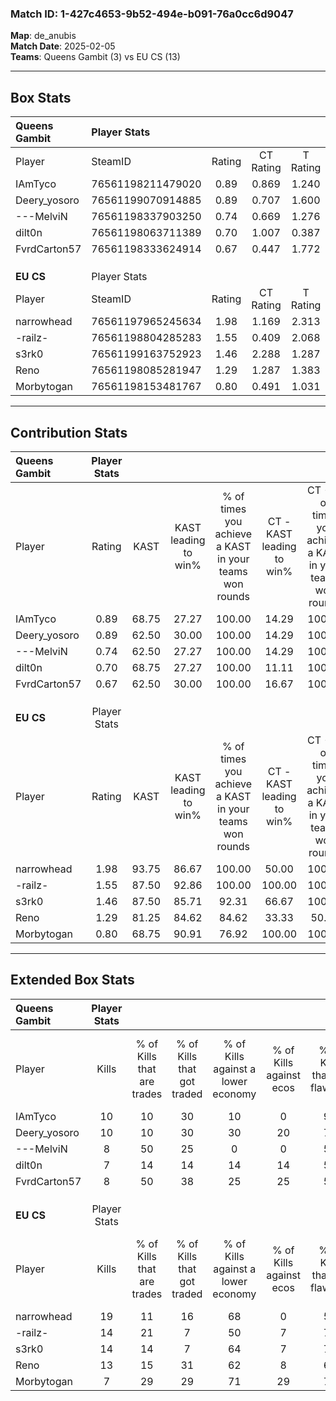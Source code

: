 ### Match ID: 1-427c4653-9b52-494e-b091-76a0cc6d9047  
**Map**: de_anubis  
**Match Date**: 2025-02-05  
**Teams**: Queens Gambit (3) vs EU CS (13)  

---  

## Box Stats  

| **Queens Gambit** | Player Stats      |        |           |          |       |       |       |         |        |      |     |
| :- | :- | :-: | :-: | :-: | :-: | :-: | :-: | :-: | :-: | :-: | :-: |
| Player            | SteamID           | Rating | CT Rating | T Rating | KAST  |  ADR  | Kills | Assists | Deaths | K/D  | HS% |
| IAmTyco           | 76561198211479020 |  0.89  |   0.869   |  1.240   | 68.75 | 67.6  |  10   |    1    |   13   | 0.77 | 50  |
| Deery_yosoro      | 76561199070914885 |  0.89  |   0.707   |  1.600   | 62.50 | 90.6  |  10   |    2    |   14   | 0.71 | 60  |
| ---MelviN         | 76561198337903250 |  0.74  |   0.669   |  1.276   | 62.50 | 63.1  |   8   |    3    |   13   | 0.62 | 37  |
| dilt0n            | 76561198063711389 |  0.70  |   1.007   |  0.387   | 68.75 | 57.3  |   7   |    1    |   13   | 0.54 | 42  |
| FvrdCarton57      | 76561198333624914 |  0.67  |   0.447   |  1.772   | 62.50 | 53.4  |   8   |    2    |   14   | 0.57 | 75  |
|                   |                   |        |           |          |       |       |       |         |        |      |     |
|                   |                   |        |           |          |       |       |       |         |        |      |     |
|                   |                   |        |           |          |       |       |       |         |        |      |     |
| **EU CS**         | Player Stats      |        |           |          |       |       |       |         |        |      |     |
| Player            | SteamID           | Rating | CT Rating | T Rating | KAST  |  ADR  | Kills | Assists | Deaths | K/D  | HS% |
| narrowhead        | 76561197965245634 |  1.98  |   1.169   |  2.313   | 93.75 | 126.8 |  19   |    6    |   7    | 2.71 | 26  |
| -railz-           | 76561198804285283 |  1.55  |   0.409   |  2.068   | 87.50 | 90.9  |  14   |    5    |   7    | 2.00 | 28  |
| s3rk0             | 76561199163752923 |  1.46  |   2.288   |  1.287   | 87.50 | 79.2  |  14   |    2    |   8    | 1.75 | 21  |
| Reno              | 76561198085281947 |  1.29  |   1.287   |  1.383   | 81.25 | 88.4  |  13   |    3    |   11   | 1.18 | 69  |
| Morbytogan        | 76561198153481767 |  0.80  |   0.491   |  1.031   | 68.75 | 52.8  |   7   |    3    |   10   | 0.70 | 85  |
---  

## Contribution Stats  

| **Queens Gambit** | Player Stats |       |                      |                                                        |                           |                                                             |                          |                                                            |
| :- | :-: | :-: | :-: | :-: | :-: | :-: | :-: | :-: |
| Player            |    Rating    | KAST  | KAST leading to win% | % of times you achieve a KAST in your teams won rounds | CT - KAST leading to win% | CT - % of times you achieve a KAST in your teams won rounds | T - KAST leading to win% | T - % of times you achieve a KAST in your teams won rounds |
| IAmTyco           |     0.89     | 68.75 |        27.27         |                         100.00                         |           14.29           |                           100.00                            |          50.00           |                           100.00                           |
| Deery_yosoro      |     0.89     | 62.50 |        30.00         |                         100.00                         |           14.29           |                           100.00                            |          66.67           |                           100.00                           |
| ---MelviN         |     0.74     | 62.50 |        27.27         |                         100.00                         |           14.29           |                           100.00                            |          50.00           |                           100.00                           |
| dilt0n            |     0.70     | 68.75 |        27.27         |                         100.00                         |           11.11           |                           100.00                            |          100.00          |                           100.00                           |
| FvrdCarton57      |     0.67     | 62.50 |        30.00         |                         100.00                         |           16.67           |                           100.00                            |          50.00           |                           100.00                           |
|                   |              |       |                      |                                                        |                           |                                                             |                          |                                                            |
|                   |              |       |                      |                                                        |                           |                                                             |                          |                                                            |
|                   |              |       |                      |                                                        |                           |                                                             |                          |                                                            |
| **EU CS**         | Player Stats |       |                      |                                                        |                           |                                                             |                          |                                                            |
| Player            |    Rating    | KAST  | KAST leading to win% | % of times you achieve a KAST in your teams won rounds | CT - KAST leading to win% | CT - % of times you achieve a KAST in your teams won rounds | T - KAST leading to win% | T - % of times you achieve a KAST in your teams won rounds |
| narrowhead        |     1.98     | 93.75 |        86.67         |                         100.00                         |           50.00           |                           100.00                            |          100.00          |                           100.00                           |
| -railz-           |     1.55     | 87.50 |        92.86         |                         100.00                         |          100.00           |                           100.00                            |          91.67           |                           100.00                           |
| s3rk0             |     1.46     | 87.50 |        85.71         |                         92.31                          |           66.67           |                           100.00                            |          90.91           |                           90.91                            |
| Reno              |     1.29     | 81.25 |        84.62         |                         84.62                          |           33.33           |                            50.00                            |          100.00          |                           90.91                            |
| Morbytogan        |     0.80     | 68.75 |        90.91         |                         76.92                          |          100.00           |                           100.00                            |          88.89           |                           72.73                            |
---  

## Extended Box Stats  

| **Queens Gambit** | Player Stats |                            |                            |                                    |                         |                              |                                 |        |                             |                                     |                          |                               |                            |
| :- | :-: | :-: | :-: | :-: | :-: | :-: | :-: | :-: | :-: | :-: | :-: | :-: | :-: |
| Player            |    Kills     | % of Kills that are trades | % of Kills that got traded | % of Kills against a lower economy | % of Kills against ecos | % of Kills that are flawless | % of Kills that are close duels | Deaths | % of Deaths that get traded | % of Deaths against a lower economy | % of Deaths against ecos | % of Deaths that are flawless | % of Deaths that are close |
| IAmTyco           |      10      |             10             |             30             |                 10                 |            0            |              90              |                0                |   13   |             15              |                 15                  |            8             |              62               |             8              |
| Deery_yosoro      |      10      |             10             |             30             |                 30                 |           20            |              70              |                0                |   14   |              7              |                  7                  |            0             |              43               |             14             |
| ---MelviN         |      8       |             50             |             25             |                 0                  |            0            |              50              |                0                |   13   |              8              |                  8                  |            0             |              69               |             8              |
| dilt0n            |      7       |             14             |             14             |                 14                 |           14            |              57              |               43                |   13   |             31              |                 15                  |            8             |              85               |             0              |
| FvrdCarton57      |      8       |             50             |             38             |                 25                 |           25            |              50              |               13                |   14   |             21              |                  7                  |            0             |              79               |             0              |
|                   |              |                            |                            |                                    |                         |                              |                                 |        |                             |                                     |                          |                               |                            |
|                   |              |                            |                            |                                    |                         |                              |                                 |        |                             |                                     |                          |                               |                            |
|                   |              |                            |                            |                                    |                         |                              |                                 |        |                             |                                     |                          |                               |                            |
| **EU CS**         | Player Stats |                            |                            |                                    |                         |                              |                                 |        |                             |                                     |                          |                               |                            |
| Player            |    Kills     | % of Kills that are trades | % of Kills that got traded | % of Kills against a lower economy | % of Kills against ecos | % of Kills that are flawless | % of Kills that are close duels | Deaths | % of Deaths that get traded | % of Deaths against a lower economy | % of Deaths against ecos | % of Deaths that are flawless | % of Deaths that are close |
| narrowhead        |      19      |             11             |             16             |                 68                 |            0            |              53              |                5                |   7    |             29              |                 43                  |            14            |              71               |             0              |
| -railz-           |      14      |             21             |             7              |                 50                 |            7            |              71              |                7                |   7    |             43              |                 57                  |            0             |              43               |             14             |
| s3rk0             |      14      |             14             |             7              |                 64                 |            7            |              71              |                0                |   8    |             25              |                 25                  |            0             |              75               |             13             |
| Reno              |      13      |             15             |             31             |                 62                 |            8            |              69              |                8                |   11   |             18              |                 55                  |            9             |              64               |             18             |
| Morbytogan        |      7       |             29             |             29             |                 71                 |           29            |              71              |               14                |   10   |             30              |                 40                  |            0             |              70               |             0              |
